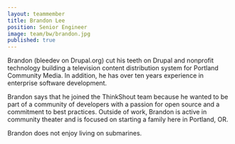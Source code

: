 ```yaml
---
layout: teammember
title: Brandon Lee
position: Senior Engineer
image: team/bw/brandon.jpg
published: true
---
```

Brandon (bleedev on Drupal.org) cut his teeth on Drupal and nonprofit technology building a television content distribution system for Portland Community Media. In addition, he has over ten years experience in enterprise software development.

Brandon says that he joined the ThinkShout team because he wanted to be part of a community of developers with a passion for open source and a commitment to best practices. Outside of work, Brandon is active in community theater and is focused on starting a family here in Portland, OR.

Brandon does not enjoy living on submarines.